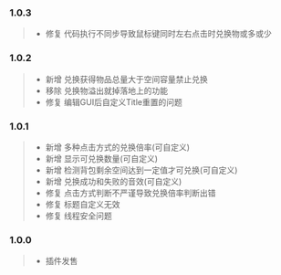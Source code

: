 ### 1.0.3

> - 修复 代码执行不同步导致鼠标键同时左右点击时兑换物或多或少

### 1.0.2

> - 新增 兑换获得物品总量大于空间容量禁止兑换
> - 移除 兑换物溢出就掉落地上的功能
> - 修复 编辑GUI后自定义Title重置的问题

### 1.0.1

> - 新增 多种点击方式的兑换倍率(可自定义)
> - 新增 显示可兑换数量(可自定义)
> - 新增 检测背包剩余空间达到一定值才可兑换(可自定义)
> - 新增 兑换成功和失败的音效(可自定义)
> - 修复 点击方式判断不严谨导致兑换倍率判断出错
> - 修复 标题自定义无效
> - 修复 线程安全问题

### 1.0.0

> - 插件发售